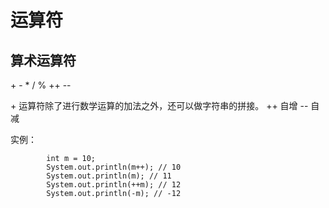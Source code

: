 # 运算符

## 算术运算符

\+ - \* / % ++ -- 

\+ 运算符除了进行数学运算的加法之外，还可以做字符串的拼接。
++ 自增
-- 自减

实例：


```
		int m = 10;
		System.out.println(m++); // 10
		System.out.println(m); // 11
		System.out.println(++m); // 12
		System.out.println(-m); // -12
```







